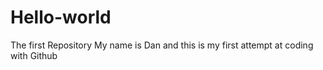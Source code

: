 # Hello-world
The first Repository
My name is Dan and this is my first attempt at coding with Github
